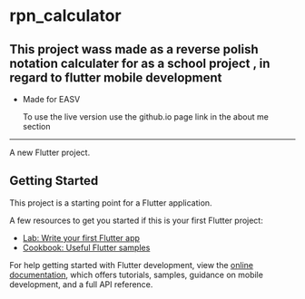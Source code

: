 # rpn_calculator


## This project wass made as a reverse polish notation calculater for as a school project , in regard to flutter mobile development

- Made for EASV

  To use the live version use the github.io page link in the about me section







______________________________________________________________________________________________________

A new Flutter project.

## Getting Started

This project is a starting point for a Flutter application.

A few resources to get you started if this is your first Flutter project:

- [Lab: Write your first Flutter app](https://docs.flutter.dev/get-started/codelab)
- [Cookbook: Useful Flutter samples](https://docs.flutter.dev/cookbook)

For help getting started with Flutter development, view the
[online documentation](https://docs.flutter.dev/), which offers tutorials,
samples, guidance on mobile development, and a full API reference.
